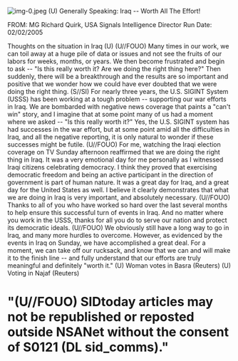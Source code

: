 ![img-0.jpeg](img-0.jpeg)
(U) Generally Speaking: Iraq -- Worth All The Effort!

FROM: MG Richard Quirk, USA
Signals Intelligence Director
Run Date: 02/02/2005

Thoughts on the situation in Iraq (U)
(U//FOUO) Many times in our work, we can toil away at a huge pile of data or issues and not see the fruits of our labors for weeks, months, or years. We then become frustrated and begin to ask -- "Is this really worth it? Are we doing the right thing here?" Then suddenly, there will be a breakthrough and the results are so important and positive that we wonder how we could have ever doubted that we were doing the right thing.
(S//SI) For nearly three years, the U.S. SIGINT System (USSS) has been working at a tough problem -- supporting our war efforts in Iraq. We are bombarded with negative news coverage that paints a "can't win" story, and I imagine that at some point many of us had a moment where we asked -- "Is this really worth it?" Yes, the U.S. SIGINT system has had successes in the war effort, but at some point amid all the difficulties in Iraq, and all the negative reporting, it is only natural to wonder if these successes might be futile.
(U//FOUO) For me, watching the Iraqi election coverage on TV Sunday afternoon reaffirmed that we are doing the right thing in Iraq. It was a very emotional day for me personally as I witnessed Iraqi citizens celebrating democracy. I think they proved that exercising democratic freedom and being an active participant in the direction of government is part of human nature. It was a great day for Iraq, and a great day for the United States as well. I believe it clearly demonstrates that what we are doing in Iraq is very important, and absolutely necessary.
(U//FOUO) Thanks to all of you who have worked so hard over the last several months to help ensure this successful turn of events in Iraq. And no matter where you work in the USSS, thanks for all you do to serve our nation and protect its democratic ideals.
(U//FOUO) We obviously still have a long way to go in Iraq, and many more hurdles to overcome. However, as evidenced by the events in Iraq on Sunday, we have accomplished a great deal. For a moment, we can take off our rucksack, and know that we can and will make it to the finish line -- and fully understand that our efforts are truly meaningful and definitely "worth it."
(U) Woman votes in Basra (Reuters) (U) Voting in Najaf (Reuters)

# "(U//FOUO) SIDtoday articles may not be republished or reposted outside NSANet without the consent of S0121 (DL sid_comms)."
